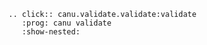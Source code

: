 
```{eval-rst}
.. click:: canu.validate.validate:validate
   :prog: canu validate
   :show-nested:
```
